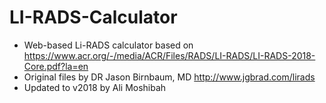 # LI-RADS-Calculator
- Web-based Li-RADS calculator based on https://www.acr.org/-/media/ACR/Files/RADS/LI-RADS/LI-RADS-2018-Core.pdf?la=en
- Original files by DR Jason Birnbaum, MD http://www.jgbrad.com/lirads 
- Updated to v2018 by Ali Moshibah


